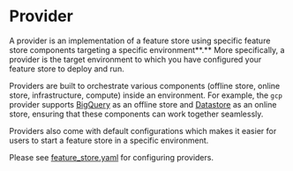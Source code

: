 # Provider

A provider is an implementation of a feature store using specific feature store components targeting a specific environment**.** More specifically, a provider is the target environment to which you have configured your feature store to deploy and run.

Providers are built to orchestrate various components \(offline store, online store, infrastructure, compute\) inside an environment. For example, the `gcp` provider supports [BigQuery](https://cloud.google.com/bigquery) as an offline store and [Datastore](https://cloud.google.com/datastore) as an online store, ensuring that these components can work together seamlessly.

Providers also come with default configurations which makes it easier for users to start a feature store in a specific environment.

Please see [feature\_store.yaml](../../../reference/feature-repository/feature-store-yaml.md#overview) for configuring providers.

